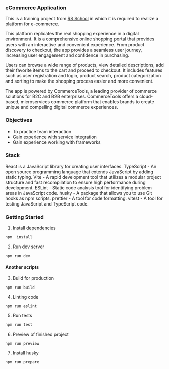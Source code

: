### eCommerce Application
This is a training project from [RS School](https://rs.school/) in which it is required to realize a platform for e-commerce.

This platform replicates the real shopping experience in a digital environment. It is a comprehensive online shopping portal that provides users with an interactive and convenient experience. From product discovery to checkout, the app provides a seamless user journey, increasing user engagement and confidence in purchasing.

Users can browse a wide range of products, view detailed descriptions, add their favorite items to the cart and proceed to checkout. It includes features such as user registration and login, product search, product categorization and sorting to make the shopping process easier and more convenient.

The app is powered by CommerceTools, a leading provider of commerce solutions for B2C and B2B enterprises. CommerceTools offers a cloud-based, microservices commerce platform that enables brands to create unique and compelling digital commerce experiences.

### Objectives
- To practice team interaction
- Gain experience with service integration
- Gain experience working with frameworks

### Stack
React is a JavaScript library for creating user interfaces.
TypeScript - An open source programming language that extends JavaScript by adding static typing.
Vite - A rapid development tool that utilizes a modular project structure and fast recompilation to ensure high performance during development.
ESLint - Static code analysis tool for identifying problem areas in JavaScript code.
husky - A package that allows you to use Git hooks as npm scripts.
prettier - A tool for code formatting.
vitest - A tool for testing JavaScript and TypeScript code.

### Getting Started

1. Install dependencies

```
npm  install
```

2. Run dev server

```
npm run dev
```

#### Another scripts

3. Build for production

```
npm run build
```

4. Linting code

```
npm run eslint
```

5. Run tests

```
npm run test
```

6. Preview of finished project

```
npm run preview
```

7. Install husky

```
npm run prepare
```